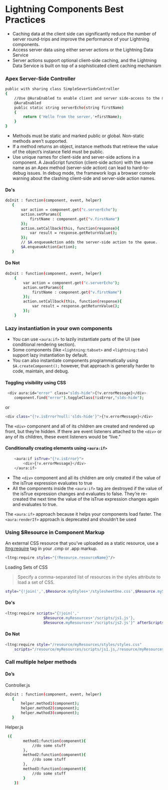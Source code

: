 # Lightning Components Best Practices
*	Caching data at the client side can significantly reduce the number of server round-trips and improve the performance of your Lightning components.
*	Access server data using either server actions or the Lightning Data Service
*	Server actions support optional client-side caching, and the Lightning Data Service is built on top of a sophisticated client caching mechanism
### Apex Server-Side Controller
```sh
public with sharing class SimpleSeverSideController 
{
	//Use @AuraEnabled to enable client and server side-access to the method
	@AuraEnabled
    public static string serverEcho(string firstName)
    {
        return ('Hello from the server,'+firstName);
    }
}
```
*	Methods must be static and marked public or global. Non-static methods aren’t supported.
*	If a method returns an object, instance methods that retrieve the value of the object’s instance field must be public.
*	Use unique names for client-side and server-side actions in a component. A JavaScript function (client-side action) with the same name as an Apex method (server-side action) can lead to hard-to-debug issues. In debug mode, the framework logs a browser console warning about the clashing client-side and server-side action names.
#### Do's
 ```sh
doInit : function(component, event, helper) 
    {
		var action = component.get("c.serverEcho");
		action.setParams({ 
            firstName : component.get("v.firstName") 
        });
		action.setCallback(this, function(response){
            var result = response.getReturnValue();
        });
        // $A.enqueueAction adds the server-side action to the queue.
		$A.enqueueAction(action);
	}
```
#### Do Not
```sh
doInit : function(component, event, helper) 
    {
		var action = component.get("c.serverEcho");
		action.setParams({ 
            firstName : component.get("v.firstName") 
        });
		action.setCallback(this, function(response){
            var result = response.getReturnValue();
        });
    }
```
### Lazy instantiation in your own components
*	You can use ```<aura:if>``` to lazily instantiate parts of the UI (see conditional rendering section).
*	Some components (like ```<lightning:tabset>``` and ```<lightning:tab>```) support lazy instantiation by default.
*	You can also instantiate components programmatically using  ```$A.createComponent();``` however, that approach is generally harder to code, maintain, and debug.
#### Toggling visibility using CSS
```sh
 <div aura:id="error" class="slds-hide">{!v.errorMessage}</div>
    component.find("error").toggleClass(!isError,"slds-hide");
```
or
```sh
<div class="{!v.isError?null:'slds-hide'}">{!v.errorMessage}</div>
```
The ```<div>``` component and all of its children are created and rendered up front, but they’re hidden. If there are event listeners attached to the ```<div>``` or any of its children, these event listeners would be “live.”
#### Conditionally creating elements using ```<aura:if>```
```sh
    <aura:if isTrue="{!v.isError}">
        <div>{!v.errorMessage}</div>
    </aura:if>
```
*	The ```<div>``` component and all its children are only created if the value of the isTrue expression evaluates to true
*	All the components inside the ```<aura:if>``` tag are destroyed if the value of the isTrue expression changes and evaluates to false. They’re re-created the next time the value of the isTrue expression changes again and evaluates to true.

The ```<aura:if>``` approach because it helps your components load faster.
The ```<aura:renderIf>``` approach is deprecated and shouldn’t be used
### Using $Resource in Component Markup
An external CSS resource that you’ve uploaded as a static resource, use a <ltng:require> tag in your .cmp or .app markup.
```sh 
<ltng:require styles="{!Resource.resourceName}"/>
```
Loading Sets of CSS
> Specify a comma-separated list of resources in the styles attribute to load a set of CSS.

```sh
style="{!join(',',$Resource.myStyles+'/stylesheetOne.css',$Resource.myStyles+'/moreStyles.css')}"
```
#### Do's
```sh
<ltng:require scripts="{!join(','
                 $Resource.myResources+'/scripts/js1.js'},
    			 $Resource.myResources+'/scripts/js2.js'}" afterScriptsLoaded="{!c.setup}"/>
```
#### Do Not
```sh
<ltng:require style="/resource/myResources/styles/styles.css"
    scripts="/resource/myResources/scripts/js1.js,/resource/myResources/scripts/js2.js"             afterScriptsLoaded="{!c.setup}"/>
```
### Call multiple helper methods
#### Do’s
 Controller.js
 ```sh
 doInit : function(component, event, helper) 
    {
        helper.method1(component);
        helper.method2(component);
        helper.mwthod3(component);
    }
```
Helper.js
```sh
 ({
        method1:function(component){
        	//do some stuff
        },
 		method2:function(component){
        	//do some stuff
        },
        method3:function(component){
        	//do some stuff
        }    	
	})
```

